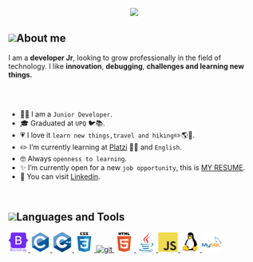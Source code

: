<!--
**CynAdriana/CynAdriana** is a ✨ _special_ ✨ repository because its `README.md` (this file) appears on your GitHub profile.

Here are some ideas to get you started:

- 🔭 I’m currently working on ...
- 🌱 I’m currently learning ...
- 👯 I’m looking to collaborate on ...
- 🤔 I’m looking for help with ...
- 💬 Ask me about ...
- 📫 How to reach me: ...
- 😄 Pronouns: ...
- ⚡ Fun fact: ...
-->
<!---<h1 align="center">Hi , I'm Cynthia Rodriguez <img src="https://media.giphy.com/media/hvRJCLFzcasrR4ia7z/giphy.gif" width="35"></h1>--->


<p align="center">
  <img src="https://i.imgur.com/Vwlc2lg.gif" width="50%" />
	<h2><img src="https://media.giphy.com/media/hvRJCLFzcasrR4ia7z/giphy.gif" width="35">About me</h2>
</p>
<p>I am a <b>developer Jr</b>, looking to grow professionally in the field of technology. I like <b>innovation</b>, <b>debugging</b>, <b>challenges and learning new things.</b></p>
<br><br>

- 👩‍💻 I am a `Junior Developer`.
- 🎓 Graduated at `UPQ` 🐦📚.
- 💗 I love it `learn new things,travel and hiking`✏️🌎🧗.
- ✏️ I’m currently learning at [Platzi](https://platzi.com/p/CynRodAd/) 💚🚀 and `English`.
- 🤓 Always `openness to learning`.
- ✨ I’m currently open for a new `job opportunity`, this is [MY RESUME](https://platzi.com/p/CynRodAd/).
- 📧 You can visit [Linkedin](https://www.linkedin.com/in/cynthia-rodr%C3%ADguez-6b7a25189/).
<br>

<h2><img src="https://media.giphy.com/media/iJDtcUXJiWwNLupfF6/giphy.gif" width="60">Languages and Tools</h2>

<p align="left"> <a href="https://getbootstrap.com" target="_blank" rel="noreferrer"> <img src="https://raw.githubusercontent.com/devicons/devicon/master/icons/bootstrap/bootstrap-plain-wordmark.svg" alt="bootstrap" width="40" height="40"/> </a> <a href="https://www.cprogramming.com/" target="_blank" rel="noreferrer"> <img src="https://raw.githubusercontent.com/devicons/devicon/master/icons/c/c-original.svg" alt="c" width="40" height="40"/> </a> <a href="https://www.w3schools.com/cpp/" target="_blank" rel="noreferrer"> <img src="https://raw.githubusercontent.com/devicons/devicon/master/icons/cplusplus/cplusplus-original.svg" alt="cplusplus" width="40" height="40"/> </a> <a href="https://www.w3schools.com/css/" target="_blank" rel="noreferrer"> <img src="https://raw.githubusercontent.com/devicons/devicon/master/icons/css3/css3-original-wordmark.svg" alt="css3" width="40" height="40"/> </a> <a href="https://git-scm.com/" target="_blank" rel="noreferrer"> <img src="https://www.vectorlogo.zone/logos/git-scm/git-scm-icon.svg" alt="git" width="40" height="40"/> </a> <a href="https://www.w3.org/html/" target="_blank" rel="noreferrer"> <img src="https://raw.githubusercontent.com/devicons/devicon/master/icons/html5/html5-original-wordmark.svg" alt="html5" width="40" height="40"/> </a> <a href="https://www.java.com" target="_blank" rel="noreferrer"> <img src="https://raw.githubusercontent.com/devicons/devicon/master/icons/java/java-original.svg" alt="java" width="40" height="40"/> </a> <a href="https://developer.mozilla.org/en-US/docs/Web/JavaScript" target="_blank" rel="noreferrer"> <img src="https://raw.githubusercontent.com/devicons/devicon/master/icons/javascript/javascript-original.svg" alt="javascript" width="40" height="40"/> </a> <a href="https://www.linux.org/" target="_blank" rel="noreferrer"> <img src="https://raw.githubusercontent.com/devicons/devicon/master/icons/linux/linux-original.svg" alt="linux" width="40" height="40"/> </a> <a href="https://www.mysql.com/" target="_blank" rel="noreferrer"> <img src="https://raw.githubusercontent.com/devicons/devicon/master/icons/mysql/mysql-original-wordmark.svg" alt="mysql" width="40" height="40"/> </a> </p><br>





